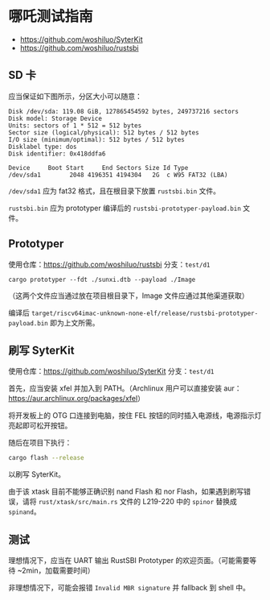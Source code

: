 # 哪吒测试指南

- https://github.com/woshiluo/SyterKit
- https://github.com/woshiluo/rustsbi

## SD 卡

应当保证如下图所示，分区大小可以随意：

```plain
Disk /dev/sda: 119.08 GiB, 127865454592 bytes, 249737216 sectors
Disk model: Storage Device
Units: sectors of 1 * 512 = 512 bytes
Sector size (logical/physical): 512 bytes / 512 bytes
I/O size (minimum/optimal): 512 bytes / 512 bytes
Disklabel type: dos
Disk identifier: 0x418ddfa6

Device     Boot Start     End Sectors Size Id Type
/dev/sda1        2048 4196351 4194304   2G  c W95 FAT32 (LBA)
```

`/dev/sda1` 应为 fat32 格式，且在根目录下放置 `rustsbi.bin` 文件。

`rustsbi.bin` 应为 prototyper 编译后的 `rustsbi-prototyper-payload.bin` 文件。

## Prototyper

使用仓库：<https://github.com/woshiluo/rustsbi>
分支：`test/d1`

```
cargo prototyper --fdt ./sunxi.dtb --payload ./Image
```

（这两个文件应当通过放在项目根目录下，Image 文件应通过其他渠道获取）

编译后 `target/riscv64imac-unknown-none-elf/release/rustsbi-prototyper-payload.bin` 即为上文所需。

## 刷写 SyterKit

使用仓库：<https://github.com/woshiluo/SyterKit>
分支：`test/d1`

首先，应当安装 xfel 并加入到 PATH。（Archlinux 用户可以直接安装 aur：<https://aur.archlinux.org/packages/xfel>）

将开发板上的 OTG 口连接到电脑，按住 FEL 按钮的同时插入电源线，电源指示灯亮起即可松开按钮。

随后在项目下执行：

```bash
cargo flash --release
```

以刷写 SyterKit。

由于该 xtask 目前不能够正确识别 nand Flash 和 nor Flash，如果遇到刷写错误，请将 `rust/xtask/src/main.rs` 文件的 L219-220 中的 `spinor` 替换成 `spinand`。

## 测试

理想情况下，应当在 UART 输出 RustSBI Prototyper 的欢迎页面。（可能需要等待 ~2min，加载需要时间）

非理想情况下，可能会报错 `Invalid MBR signature` 并 fallback 到 shell 中。
